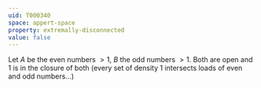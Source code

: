 ```yaml
---
uid: T000340
space: appert-space
property: extremally-disconnected
value: false
---
```

Let $A$ be the even numbers $>1$, $B$ the odd numbers $>1$. Both are open and $1$ is in the closure of both (every set of density $1$ intersects loads of even and odd numbers...)

